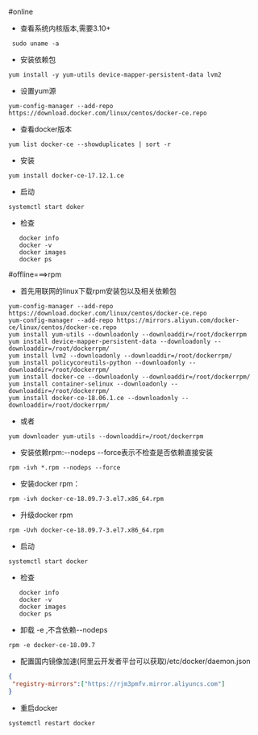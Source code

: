#online
- 查看系统内核版本,需要3.10+
```
 sudo uname -a
```
- 安装依赖包
```
yum install -y yum-utils device-mapper-persistent-data lvm2
```
- 设置yum源
```
yum-config-manager --add-repo https://download.docker.com/linux/centos/docker-ce.repo
```
- 查看docker版本
```
yum list docker-ce --showduplicates | sort -r
```
- 安装
```
yum install docker-ce-17.12.1.ce
```
- 启动
```
systemctl start doker
```
- 检查
```
   docker info
   docker -v
   docker images
   docker ps
```
#offline===>rpm
- 首先用联网的linux下载rpm安装包以及相关依赖包
```
yum-config-manager --add-repo https://download.docker.com/linux/centos/docker-ce.repo
yum-config-manager --add-repo https://mirrors.aliyun.com/docker-ce/linux/centos/docker-ce.repo
yum install yum-utils --downloadonly --downloaddir=/root/dockerrpm
yum install device-mapper-persistent-data --downloadonly --downloaddir=/root/dockerrpm/
yum install lvm2 --downloadonly --downloaddir=/root/dockerrpm/
yum install policycoreutils-python --downloadonly --downloaddir=/root/dockerrpm/
yum install docker-ce --downloadonly --downloaddir=/root/dockerrpm/
yum install container-selinux --downloadonly --downloaddir=/root/dockerrpm/
yum install docker-ce-18.06.1.ce --downloadonly --downloaddir=/root/dockerrpm/
```
- 或者
```
yum downloader yum-utils --downloaddir=/root/dockerrpm
```
- 安装依赖rpm:--nodeps --force表示不检查是否依赖直接安装
```
rpm -ivh *.rpm --nodeps --force
```
- 安装docker rpm：
```
rpm -ivh docker-ce-18.09.7-3.el7.x86_64.rpm
```
- 升级docker rpm
```
rpm -Uvh docker-ce-18.09.7-3.el7.x86_64.rpm
```
- 启动
```
systemctl start docker
```
- 检查
```
   docker info
   docker -v
   docker images
   docker ps
```
- 卸载 -e ,不含依赖--nodeps
```
rpm -e docker-ce-18.09.7
```
- 配置国内镜像加速(阿里云开发者平台可以获取)/etc/docker/daemon.json
```json
{
 "registry-mirrors":["https://rjm3pmfv.mirror.aliyuncs.com"]
}
```
- 重启docker
```
systemctl restart docker
```


